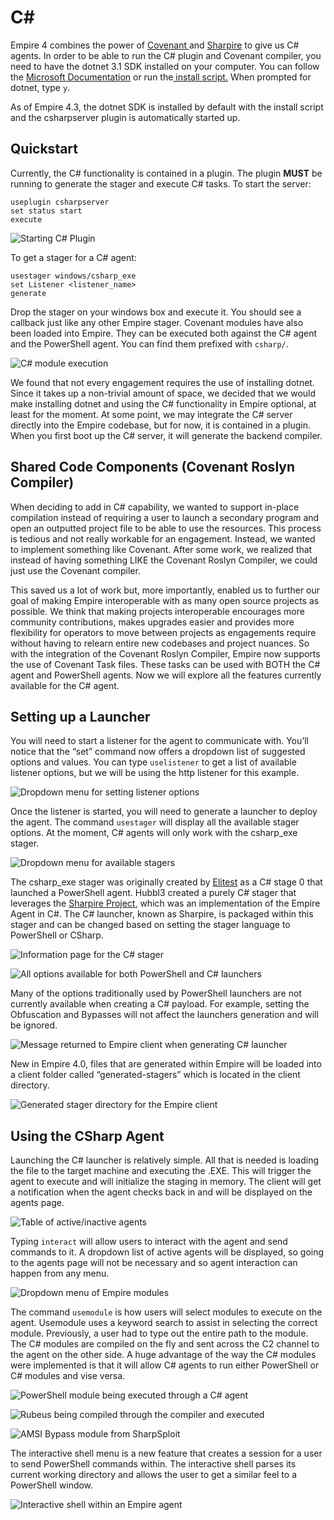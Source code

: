 # C\#

Empire 4 combines the power of [Covenant ](https/github.com/cobbr/Covenant)and [Sharpire](https/github.com/0xbadjuju/Sharpire) to give us C# agents. In order to be able to run the C# plugin and Covenant compiler, you need to have the dotnet 3.1 SDK installed on your computer. You can follow the [Microsoft Documentation](https/docs.microsoft.com/en-us/dotnet/core/install/linux-debian#supported-distributions) or run the[ install script.](csharp.md#quickstart) When prompted for dotnet, type `y`.

As of Empire 4.3, the dotnet SDK is installed by default with the install script and the csharpserver plugin is automatically started up.

## Quickstart

Currently, the C# functionality is contained in a plugin. The plugin **MUST** be running to generate the stager and execute C# tasks. To start the server:

```
useplugin csharpserver
set status start
execute
```

![Starting C# Plugin](https/i0.wp.com/www.bc-security.org/wp-content/uploads/2019/05/e4\_csharp\_plugin.png?resize=788%2C269\&ssl=1)

To get a stager for a C# agent:

```
usestager windows/csharp_exe
set Listener <listener_name>
generate
```

Drop the stager on your windows box and execute it. You should see a callback just like any other Empire stager. Covenant modules have also been loaded into Empire. They can be executed both against the C# agent and the PowerShell agent. You can find them prefixed with `csharp/`.

![C# module execution](https/user-images.githubusercontent.com/9831420/115481326-3d2da280-a201-11eb-90d3-e00595d76c0a.png)

We found that not every engagement requires the use of installing dotnet. Since it takes up a non-trivial amount of space, we decided that we would make installing dotnet and using the C# functionality in Empire optional, at least for the moment. At some point, we may integrate the C# server directly into the Empire codebase, but for now, it is contained in a plugin. When you first boot up the C# server, it will generate the backend compiler.

## Shared Code Components (Covenant Roslyn Compiler)

When deciding to add in C# capability, we wanted to support in-place compilation instead of requiring a user to launch a secondary program and open an outputted project file to be able to use the resources. This process is tedious and not really workable for an engagement. Instead, we wanted to implement something like Covenant. After some work, we realized that instead of having something LIKE the Covenant Roslyn Compiler, we could just use the Covenant compiler.

This saved us a lot of work but, more importantly, enabled us to further our goal of making Empire interoperable with as many open source projects as possible. We think that making projects interoperable encourages more community contributions, makes upgrades easier and provides more flexibility for operators to move between projects as engagements require without having to relearn entire new codebases and project nuances. So with the integration of the Covenant Roslyn Compiler, Empire now supports the use of Covenant Task files. These tasks can be used with BOTH the C# agent and PowerShell agents. Now we will explore all the features currently available for the C# agent.

## Setting up a Launcher

You will need to start a listener for the agent to communicate with. You’ll notice that the “set” command now offers a dropdown list of suggested options and values. You can type `uselistener` to get a list of available listener options, but we will be using the http listener for this example.

![Dropdown menu for setting listener options](https/i1.wp.com/www.bc-security.org/wp-content/uploads/2019/05/e4\_uselistener\_options.png?resize=656%2C448\&ssl=1)

Once the listener is started, you will need to generate a launcher to deploy the agent. The command `usestager` will display all the available stager options. At the moment, C# agents will only work with the csharp\_exe stager.

![Dropdown menu for available stagers](https/i1.wp.com/www.bc-security.org/wp-content/uploads/2019/05/e4\_stager\_choices.png?resize=608%2C434\&ssl=1)

The csharp\_exe stager was originally created by [Elitest](https/github.com/elitest) as a C# stage 0 that launched a PowerShell agent. Hubbl3 created a purely C# stager that leverages the [Sharpire Project](https/github.com/0xbadjuju/Sharpire), which was an implementation of the Empire Agent in C#. The C# launcher, known as Sharpire, is packaged within this stager and can be changed based on setting the stager language to PowerShell or CSharp.

![Information page for the C# stager](https/i1.wp.com/www.bc-security.org/wp-content/uploads/2019/05/e4\_csharp\_stager\_options.png?resize=1106%2C946\&ssl=1)

![All options available for both PowerShell and C# launchers](https/i2.wp.com/www.bc-security.org/wp-content/uploads/2019/05/e4\_csharp\_stager\_info.png?resize=986%2C232\&ssl=1)

Many of the options traditionally used by PowerShell launchers are not currently available when creating a C# payload. For example, setting the Obfuscation and Bypasses will not affect the launchers generation and will be ignored.

![Message returned to Empire client when generating C# launcher](https/i2.wp.com/www.bc-security.org/wp-content/uploads/2019/05/e4\_csharp\_stager\_compile.png?resize=1170%2C90\&ssl=1)

New in Empire 4.0, files that are generated within Empire will be loaded into a client folder called “generated-stagers” which is located in the client directory.

![Generated stager directory for the Empire client](https/i2.wp.com/www.bc-security.org/wp-content/uploads/2019/05/e4\_csharp\_exe\_location.png?resize=964%2C534\&ssl=1)

## Using the CSharp Agent

Launching the C# launcher is relatively simple. All that is needed is loading the file to the target machine and executing the .EXE. This will trigger the agent to execute and will initialize the staging in memory. The client will get a notification when the agent checks back in and will be displayed on the agents page.

![Table of active/inactive agents](https/i1.wp.com/www.bc-security.org/wp-content/uploads/2019/05/e4\_csharp\_agents.png?resize=1170%2C195\&ssl=1)

Typing `interact` will allow users to interact with the agent and send commands to it. A dropdown list of active agents will be displayed, so going to the agents page will not be necessary and so agent interaction can happen from any menu.

![Dropdown menu of Empire modules](https/i1.wp.com/www.bc-security.org/wp-content/uploads/2019/05/e4\_csharp\_modules.png?resize=1170%2C409\&ssl=1)

The command `usemodule` is how users will select modules to execute on the agent. Usemodule uses a keyword search to assist in selecting the correct module. Previously, a user had to type out the entire path to the module. The C# modules are compiled on the fly and sent across the C2 channel to the agent on the other side. A huge advantage of the way the C# modules were implemented is that it will allow C# agents to run either PowerShell or C# modules and vise versa.

![PowerShell module being executed through a C# agent](https/i0.wp.com/www.bc-security.org/wp-content/uploads/2019/05/e4\_csharp\_watson.png?resize=497%2C441\&ssl=1)

![Rubeus being compiled through the compiler and executed](https/i0.wp.com/www.bc-security.org/wp-content/uploads/2021/05/e4\_csharp\_rubeus-edited-1.png?resize=558%2C726\&ssl=1)

![AMSI Bypass module from SharpSploit](https/i1.wp.com/www.bc-security.org/wp-content/uploads/2019/05/e4\_csharp\_amsi\_bypass.png?resize=617%2C432\&ssl=1)

The interactive shell menu is a new feature that creates a session for a user to send PowerShell commands within. The interactive shell parses its current working directory and allows the user to get a similar feel to a PowerShell window.

![Interactive shell within an Empire agent](https/i0.wp.com/www.bc-security.org/wp-content/uploads/2019/05/e4\_csharp\_shell.png?resize=496%2C752\&ssl=1)
